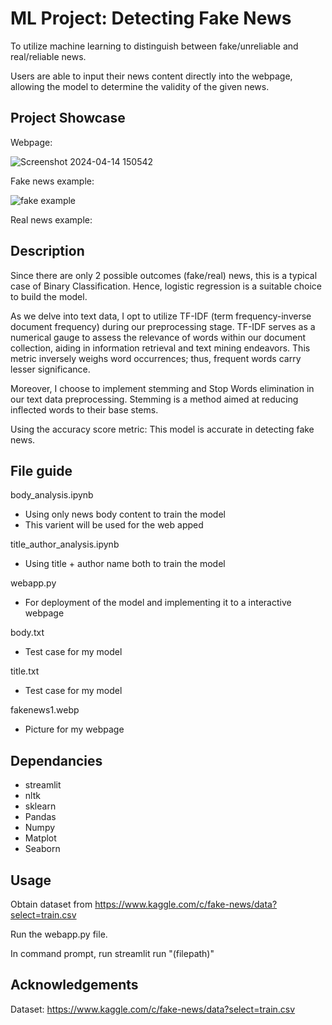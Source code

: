 
# ML Project: Detecting Fake News
To utilize machine learning to distinguish between fake/unreliable and real/reliable news. 

Users are able to input their news content directly into the webpage, allowing the model to determine the validity of the given news. 
 


## Project Showcase
Webpage:

![Screenshot 2024-04-14 150542](https://github.com/dsrrenCodes/Projects/assets/120300295/ddad4c8f-05d5-4d49-b165-79a3f5a43a28)





Fake news example:



![fake example](https://github.com/dsrrenCodes/Projects/assets/120300295/00078def-81e2-4266-9299-c94c4f788ba7)




Real news example:




## Description
Since there are only 2 possible outcomes (fake/real) news, this is a typical case of Binary Classification. Hence, logistic regression is a suitable choice to build the model. 

As we delve into text data, I opt to utilize TF-IDF (term frequency-inverse document frequency) during our preprocessing stage. TF-IDF serves as a numerical gauge to assess the relevance of words within our document collection, aiding in information retrieval and text mining endeavors. This metric inversely weighs word occurrences; thus, frequent words carry lesser significance.

Moreover, I choose to implement stemming and Stop Words elimination in our text data preprocessing.  Stemming is a method aimed at reducing inflected words to their base stems.

Using the accuracy score metric: This model is  accurate in detecting fake news.


## File guide
body_analysis.ipynb
- Using only news body content to train the model
- This varient will be used for the web apped

  
title_author_analysis.ipynb
- Using title + author name both to train the model


 webapp.py
- For deployment of the model and implementing it to a interactive webpage


body.txt 
- Test case for my model


title.txt
- Test case for my model



fakenews1.webp
- Picture for my webpage

## Dependancies
- streamlit
- nltk
- sklearn 
- Pandas
- Numpy
- Matplot
- Seaborn
## Usage
Obtain dataset from https://www.kaggle.com/c/fake-news/data?select=train.csv

Run the webapp.py file.

In command prompt, run streamlit run "(filepath)"
## Acknowledgements

 Dataset: https://www.kaggle.com/c/fake-news/data?select=train.csv
